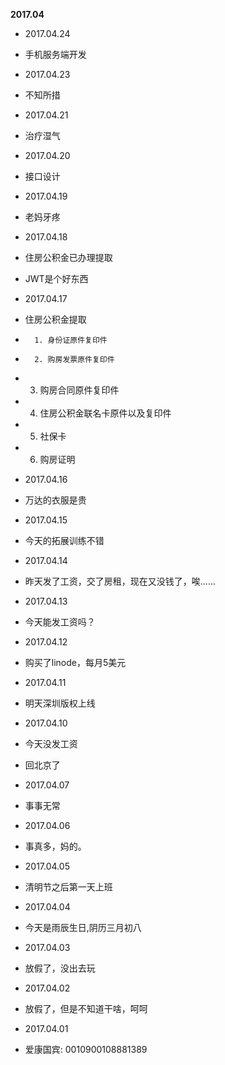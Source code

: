 **2017.04**

* 2017.04.24
*    手机服务端开发

* 2017.04.23
*    不知所措

* 2017.04.21
*    治疗湿气 

* 2017.04.20
*    接口设计

* 2017.04.19
*    老妈牙疼

* 2017.04.18
*    住房公积金已办理提取
*    JWT是个好东西

* 2017.04.17
*    住房公积金提取
*    	1. 身份证原件复印件
*       2. 购房发票原件复印件
*	3. 购房合同原件复印件
*	4. 住房公积金联名卡原件以及复印件
*	5. 社保卡
*	6. 购房证明

* 2017.04.16
*    万达的衣服是贵

* 2017.04.15
*    今天的拓展训练不错

* 2017.04.14
*    昨天发了工资，交了房租，现在又没钱了，唉......

* 2017.04.13
*    今天能发工资吗？

* 2017.04.12
*    购买了linode，每月5美元

* 2017.04.11
*    明天深圳版权上线

* 2017.04.10
*    今天没发工资
*    回北京了

* 2017.04.07
*    事事无常

* 2017.04.06
*   事真多，妈的。

* 2017.04.05
*   清明节之后第一天上班

* 2017.04.04
*   今天是雨辰生日,阴历三月初八

* 2017.04.03
*   放假了，没出去玩

* 2017.04.02
*   放假了，但是不知道干啥，呵呵

* 2017.04.01
* 爱康国宾: 0010900108881389
